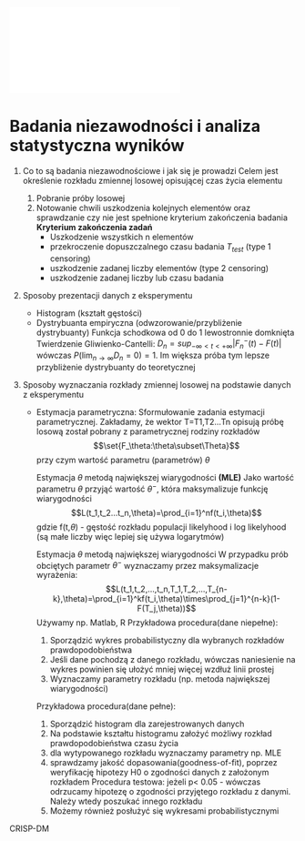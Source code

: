 ![](/Notatki/Semestr%203/Niezawodność%20i%20diagnostyka%20układów%20cyfrowych%201/Wykłady/Wykład%203/NIDUC_w4.pdf)

# Badania niezawodności i analiza statystyczna wyników

1. Co to są badania niezawodnościowe i jak się je prowadzi
   Celem jest określenie rozkładu zmiennej losowej opisującej czas życia elementu
	1. Pobranie próby losowej
	2. Notowanie chwili uszkodzenia kolejnych elementów oraz sprawdzanie czy nie jest spełnione kryterium zakończenia badania
   **Kryterium zakończenia zadań**
	   - Uszkodzenie wszystkich n elementów
	   - przekroczenie dopuszczalnego czasu badania $T_{test}$ (type 1 censoring)
	   - uszkodzenie zadanej liczby elementów (type 2 censoring)
	   - uszkodzenie zadanej liczby lub czasu badania
2. Sposoby prezentacji danych z eksperymentu
   - Histogram (kształt gęstości)
   - Dystrybuanta empiryczna (odwzorowanie/przybliżenie dystrybuanty)
     Funkcja schodkowa od 0 do 1 lewostronnie domknięta
     Twierdzenie Gliwienko-Cantelli: $D_n=sup_{-\infty<t<+\infty}|F^-_n(t)-F(t)|$ wówczas $P(\lim_{n\rightarrow\infty}D_n=0)=1$. Im większa próba tym lepsze przybliżenie dystrybuanty do teoretycznej

1. Sposoby wyznaczania rozkłady zmiennej losowej na podstawie danych z eksperymentu
   - Estymacja parametryczna:
     Sformułowanie zadania estymacji parametrycznej. Zakładamy, że wektor T=T1,T2...Tn opisują próbę losową został pobrany z parametrycznej rodziny rozkładów
     $$\set{F_\theta:\theta\subset\Theta}$$
     przy czym wartość parametru (parametrów) $\theta$ 
     
     Estymacja $\theta$ metodą największej wiarygodności **(MLE)**
     Jako wartość parametru $\theta$ przyjąć wartość $\theta^-$, która maksymalizuje funkcję wiarygodności
     $$L(t_1,t_2...t_n,\theta)=\prod_{i=1}^nf(t_i,\theta)$$
     gdzie f(t,$\theta$) - gęstość rozkładu populacji
     likelyhood i log likelyhood (są małe liczby więc lepiej się używa logarytmów)
     
     
     
     Estymacja $\theta$ metodą największej wiarygodności
     W przypadku prób obciętych parametr $\theta^-$ wyznaczamy przez maksymalizacje wyrażenia:
     $$L(t_1,t_2,...,t_n,T_1,T_2,...,T_{n-k},\theta)=\prod_{i=1}^kf(t_i,\theta)\times\prod_{j=1}^{n-k}(1-F(T_j,\theta))$$
     Używamy np. Matlab, R
     Przykładowa procedura(dane niepełne):
     1. Sporządzić wykres probabilistyczny dla wybranych rozkładów prawdopodobieństwa
     2. Jeśli dane pochodzą z danego rozkładu, wówczas naniesienie na wykres powinien się ułożyć mniej więcej wzdłuż linii prostej
     3. Wyznaczamy parametry rozkładu (np. metoda największej wiarygodności)
     
     Przykładowa procedura(dane pełne):
     1. Sporządzić histogram dla zarejestrowanych danych
     2. Na podstawie kształtu histogramu założyć możliwy rozkład prawdopodobieństwa czasu życia
     3. dla wytypowanego rozkładu wyznaczamy parametry np. MLE
     4. sprawdzamy jakość dopasowania(goodness-of-fit), poprzez weryfikację hipotezy H0 o zgodności danych z założonym rozkładem
        Procedura testowa:
        jeżeli p< 0.05 - wówczas odrzucamy hipotezę o zgodności przyjętego rozkładu z danymi. Należy wtedy poszukać innego rozkładu
     5. Możemy również posłużyć się wykresami probabilistycznymi 

CRISP-DM